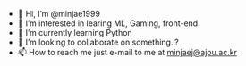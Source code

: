 - 👋 Hi, I’m @minjae1999
- 👀 I’m interested in learing ML, Gaming, front-end.
- 🌱 I’m currently learning Python
- 💞️ I’m looking to collaborate on something..?
- 📫 How to reach me just e-mail to me at minjaej@ajou.ac.kr

<!---
minjae1999/minjae1999 is a ✨ special ✨ repository because its `README.md` (this file) appears on your GitHub profile.
You can click the Preview link to take a look at your changes.
--->
